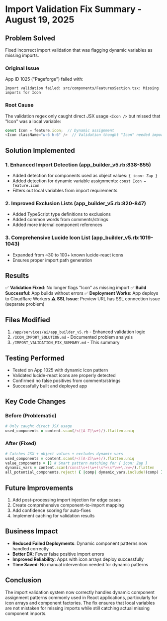# Import Validation Fix Summary - August 19, 2025

## Problem Solved
Fixed incorrect import validation that was flagging dynamic variables as missing imports.

### Original Issue
App ID 1025 ("Pageforge") failed with:
```
Import validation failed: src/components/FeaturesSection.tsx: Missing imports for Icon
```

### Root Cause
The validation regex only caught direct JSX usage `<Icon />` but missed that "Icon" was a local variable:
```typescript
const Icon = feature.icon;  // Dynamic assignment
<Icon className="w-6 h-6" />  // Validation thought "Icon" needed importing
```

## Solution Implemented

### 1. Enhanced Import Detection (app_builder_v5.rb:838-855)
- Added detection for components used as object values: `{ icon: Zap }`
- Added detection for dynamic variable assignments: `const Icon = feature.icon`
- Filters out local variables from import requirements

### 2. Improved Exclusion Lists (app_builder_v5.rb:820-847)
- Added TypeScript type definitions to exclusions
- Added common words from comments/strings
- Added more internal component references

### 3. Comprehensive Lucide Icon List (app_builder_v5.rb:1019-1043)
- Expanded from ~30 to 100+ known lucide-react icons
- Ensures proper import path generation

## Results
✅ **Validation Fixed**: No longer flags "Icon" as missing import
✅ **Build Successful**: App builds without errors
✅ **Deployment Works**: App deploys to Cloudflare Workers
⚠️ **SSL Issue**: Preview URL has SSL connection issue (separate problem)

## Files Modified
1. `/app/services/ai/app_builder_v5.rb` - Enhanced validation logic
2. `/ICON_IMPORT_SOLUTION.md` - Documented problem analysis
3. `/IMPORT_VALIDATION_FIX_SUMMARY.md` - This summary

## Testing Performed
- Tested on App 1025 with dynamic Icon pattern
- Validated lucide-react icons are properly detected
- Confirmed no false positives from comments/strings
- Successfully built and deployed app

## Key Code Changes

### Before (Problematic)
```ruby
# Only caught direct JSX usage
used_components = content.scan(/<([A-Z]\w+)/).flatten.uniq
```

### After (Fixed)
```ruby
# Catches JSX + object values + excludes dynamic vars
used_components = content.scan(/<([A-Z]\w+)/).flatten.uniq
value_components = [] # Smart pattern matching for { icon: Zap }
dynamic_vars = content.scan(/const\s+(\w+)\s*=\s*\w+\.\w+/).flatten
all_potential_components.reject! { |comp| dynamic_vars.include?(comp) }
```

## Future Improvements
1. Add post-processing import injection for edge cases
2. Create comprehensive component-to-import mapping
3. Add confidence scoring for auto-fixes
4. Implement caching for validation results

## Business Impact
- **Reduced Failed Deployments**: Dynamic component patterns now handled correctly
- **Better DX**: Fewer false positive import errors
- **Improved Reliability**: Apps with icon arrays deploy successfully
- **Time Saved**: No manual intervention needed for dynamic patterns

## Conclusion
The import validation system now correctly handles dynamic component assignment patterns commonly used in React applications, particularly for icon arrays and component factories. The fix ensures that local variables are not mistaken for missing imports while still catching actual missing component imports.